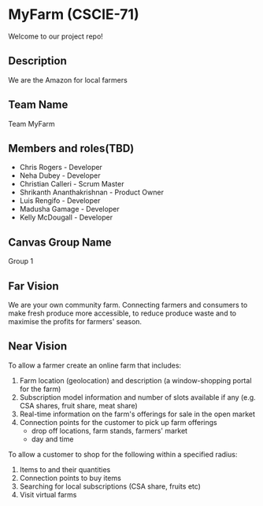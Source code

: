 # MyFarm (CSCIE-71)
Welcome to our project repo!

## Description
We are the Amazon for local farmers

## Team Name
Team MyFarm

## Members and roles(TBD)
* Chris Rogers - Developer
* Neha Dubey - Developer
* Christian Calleri - Scrum Master
* Shrikanth Ananthakrishnan - Product Owner
* Luis Rengifo - Developer
* Madusha Gamage - Developer
* Kelly McDougall - Developer

## Canvas Group Name
Group 1

## Far Vision
We are your own community farm. Connecting farmers and consumers to make fresh produce more accessible, to reduce produce waste and to maximise the profits for farmers' season. 

## Near Vision
To allow a farmer create an online farm that includes:
1. Farm location (geolocation) and description (a window-shopping portal for the farm)
2. Subscription model information and number of slots available if any (e.g. CSA shares, fruit share, meat share)
3. Real-time information on the farm's offerings for sale in the open market
4. Connection points for the customer to pick up farm offerings 
    - drop off locations, farm stands, farmers' market
    - day and time

To allow a customer to shop for the following within a specified radius:
1. Items to and their quantities
2. Connection points to buy items
3. Searching for local subscriptions (CSA share, fruits etc)
4. Visit virtual farms
